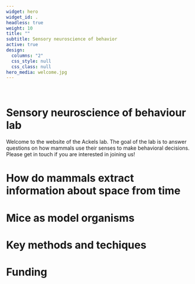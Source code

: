 ```yaml
---
widget: hero
widget_id: .
headless: true
weight: 10
title: ""
subtitle: Sensory neuroscience of behavior
active: true
design:
  columns: "2"
  css_style: null
  css_class: null
hero_media: welcome.jpg
---
```


<br>

# Sensory neuroscience of behaviour lab
Welcome to the website of the Ackels lab. The goal of the lab is to answer questions on how mammals use their senses to make behavioral decisions.  
Please get in touch if you are interested in joining us!

# How do mammals extract information about space from time

# Mice as model organisms

# Key methods and techiques

# Funding
